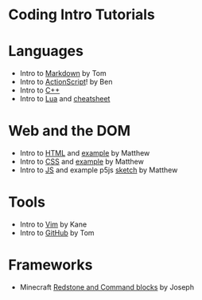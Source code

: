 # Coding Intro Tutorials

# Languages
* Intro to [Markdown](https://github.com/gucheng0712/CheatSheet/blob/master/MarkDown-CheatSheet.md) by Tom
* Intro to [ActionScript](https://github.com/BenjaminLuker/ActionScript3.0-Cheatsheet)! by Ben
* Intro to [C++](https://github.com/JoabMartinez/Cheat-Sheet/blob/master/C%2B%2B%20Cheat%20Sheet.md)
* Intro to [Lua](https://github.com/ZaneZee/Basic-HTML-Website/blob/master/mark-down-example.md) and [cheatsheet](https://zanezee.github.io/Lua-Cheat-Sheet.md)

# Web and the DOM
* Intro to [HTML](https://github.com/gonzalezm6/Cheat-Sheet/blob/master/html.md) and [example](https://github.com/gonzalezm6/Cheat-Sheet/blob/master/Index.html) by Matthew
* Intro to [CSS](https://github.com/gonzalezm6/Cheat-Sheet/blob/master/css.md) and [example](https://github.com/gonzalezm6/Cheat-Sheet/blob/master/style.css) by Matthew
* Intro to [JS](https://github.com/gonzalezm6/Cheat-Sheet/blob/master/js.md) and example p5js [sketch](https://github.com/gonzalezm6/Cheat-Sheet/blob/master/sketch.js) by Matthew


# Tools
* Intro to [Vim](https://gist.github.com/boyerk/8718ddbad8a6872b61aa7623dae234d9) by Kane 
* Intro to [GitHub](https://github.com/gucheng0712/CheatSheet/blob/master/GitHub-CheatSheet.md) by Tom

# Frameworks
* Minecraft [Redstone and Command blocks](https://gist.github.com/JosephMedina96/6fea914c67bd54ef3eda7a2ae641433f) by Joseph


